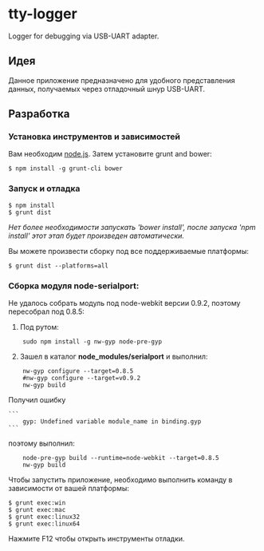 tty-logger
==========

Logger for debugging via USB-UART adapter.


## Идея

Данное приложение предназначено для удобного представления данных, получаемых через отладочный шнур USB-UART.


## Разработка

### Установка инструментов и зависимостей

Вам необходим [node.js](http://nodejs.org/). Затем установите grunt and bower:

```
$ npm install -g grunt-cli bower
```

### Запуск и отладка

```
$ npm install
$ grunt dist
```

_Нет более необходимости запускать 'bower install', после запуска 'npm install' этот этап будет произведен автоматически._

Вы можете произвести сборку под все поддерживаемые платформы:
```
$ grunt dist --platforms=all
```

### Сборка модуля node-serialport:

Не удалось собрать модуль под node-webkit версии 0.9.2, поэтому пересобрал под 0.8.5:

1. Под рутом:

```
    sudo npm install -g nw-gyp node-pre-gyp
```

2. Зашел в каталог **node_modules/serialport** и выполнил:

```
    nw-gyp configure --target=0.8.5
    #nw-gyp configure --target=v0.9.2
    nw-gyp build
```

Получил ошибку

    ```
        gyp: Undefined variable module_name in binding.gyp
    ```

поэтому выполнил:

```
    node-pre-gyp build --runtime=node-webkit --target=0.8.5
    nw-gyp build
```


Чтобы запустить приложение, необходимо выполнить команду в зависимости от вашей платформы:
```
$ grunt exec:win
$ grunt exec:mac
$ grunt exec:linux32
$ grunt exec:linux64
```
Нажмите F12 чтобы открыть инструменты отладки.
